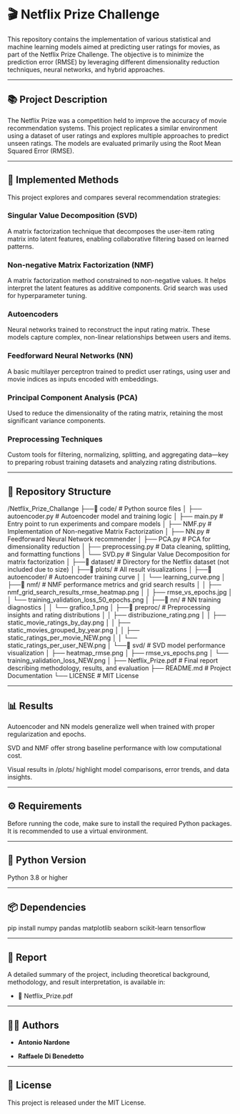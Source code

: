 
# 🎬 Netflix Prize Challenge
This repository contains the implementation of various statistical and machine learning models aimed at predicting user ratings for movies, as part of the Netflix Prize Challenge. The objective is to minimize the prediction error (RMSE) by leveraging different dimensionality reduction techniques, neural networks, and hybrid approaches.

---

## 📚 Project Description
The Netflix Prize was a competition held to improve the accuracy of movie recommendation systems. This project replicates a similar environment using a dataset of user ratings and explores multiple approaches to predict unseen ratings. The models are evaluated primarily using the Root Mean Squared Error (RMSE).

---

## 🧠 Implemented Methods
This project explores and compares several recommendation strategies:

### Singular Value Decomposition (SVD)
A matrix factorization technique that decomposes the user-item rating matrix into latent features, enabling collaborative filtering based on learned patterns.

### Non-negative Matrix Factorization (NMF)
A matrix factorization method constrained to non-negative values. It helps interpret the latent features as additive components. Grid search was used for hyperparameter tuning.

### Autoencoders
Neural networks trained to reconstruct the input rating matrix. These models capture complex, non-linear relationships between users and items.

### Feedforward Neural Networks (NN)
A basic multilayer perceptron trained to predict user ratings, using user and movie indices as inputs encoded with embeddings.

### Principal Component Analysis (PCA)
Used to reduce the dimensionality of the rating matrix, retaining the most significant variance components.

### Preprocessing Techniques
Custom tools for filtering, normalizing, splitting, and aggregating data—key to preparing robust training datasets and analyzing rating distributions.

---

## 📁 Repository Structure


/Netflix_Prize_Challange
├──📁 code/                             # Python source files
│   ├── autoencoder.py                # Autoencoder model and training logic
│   ├── main.py                       # Entry point to run experiments and compare models
│   ├── NMF.py                        # Implementation of Non-negative Matrix Factorization
│   ├── NN.py                         # Feedforward Neural Network recommender
│   ├── PCA.py                        # PCA for dimensionality reduction
│   ├── preprocessing.py              # Data cleaning, splitting, and formatting functions
│   └── SVD.py                        # Singular Value Decomposition for matrix factorization
│
├──📁 dataset/                          # Directory for the Netflix dataset (not included due to size)
│
├──📁 plots/                            # All result visualizations
│   ├──📁 autoencoder/                  # Autoencoder training curve
│   │   └── learning_curve.png
│   ├──📁 nmf/                          # NMF performance metrics and grid search results
│   │   ├── nmf_grid_search_results_rmse_heatmap.png
│   │   ├── rmse_vs_epochs.jpg
│   │   └── training_validation_loss_50_epochs.png
│   ├──📁 nn/                           # NN training diagnostics
│   │   └── grafico_1.png
│   ├──📁 preproc/                      # Preprocessing insights and rating distributions
│   │   ├── distribuzione_rating.png
│   │   ├── static_movie_ratings_by_day.png
│   │   ├── static_movies_grouped_by_year.png
│   │   ├── static_ratings_per_movie_NEW.png
│   │   └── static_ratings_per_user_NEW.png
│   └──📁 svd/                          # SVD model performance visualization
│       ├── heatmap_rmse.png
│       ├── rmse_vs_epochs.png
│       └── training_validation_loss_NEW.png
│
├── Netflix_Prize.pdf                 # Final report describing methodology, results, and evaluation
├── README.md                         # Project Documentation
└── LICENSE                           # MIT License

---

## 📊 Results
Autoencoder and NN models generalize well when trained with proper regularization and epochs.

SVD and NMF offer strong baseline performance with low computational cost.


Visual results in /plots/ highlight model comparisons, error trends, and data insights.

---

## ⚙️ Requirements
Before running the code, make sure to install the required Python packages. It is recommended to use a virtual environment.

---

## 🐍 Python Version
Python 3.8 or higher

---

## 📦 Dependencies
pip install numpy pandas matplotlib seaborn scikit-learn tensorflow

---

## 📑 Report
A detailed summary of the project, including theoretical background, methodology, and result interpretation, is available in:

- 📄 Netflix_Prize.pdf

---

## 👨‍💻 Authors

- **Antonio Nardone**
  
- **Raffaele Di Benedetto**

---

## 📜 License
This project is released under the MIT License.
